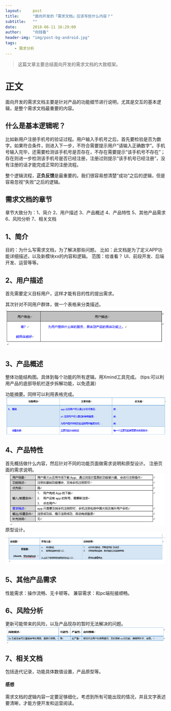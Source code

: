 ```yaml
---
layout:     post
title:      "面向开发的「需求文档」应该写些什么内容？"
subtitle:   ""
date:       2018-06-11 16:29:00
author:     "向钱看"
header-img: "img/post-bg-android.jpg"
tags:
    - 需求分析
---
```


> 这篇文章主要总结面向开发的需求文档的大致框架。



# 正文


 面向开发的需求文档主要是针对产品的功能细节进行说明，尤其是交互的基本逻辑，是整个需求文档最重要的内容。

## 什么是基本逻辑呢？
比如新用户注册手机号的验证过程。用户输入手机号之后，首先要检验是否为数字。如果符合条件，则进入下一步，不符合需要提示用户“请输入正确数字”。手机号输入完毕，还需要检测该手机号是否存在，不存在需要提示“该手机号不存在”；存在则进一步检测该手机号是否已经注册，注册过则提示“该手机号已经注册”，没有注册的话才能完成正常的注册流程。

整个逻辑流程，**正负反馈**是最重要的。我们很容易想清楚“成功”之后的逻辑，但是容易忽视“失败”之后的逻辑。


## 需求文档的章节
章节大致分为：1、简介
             2、用户描述
             3、产品概述
             4、产品特性
             5、其他产品需求
             6、风险分析
             7、相关文档


## 1、简介
目的：为什么写需求文档，为了解决那些问题。
     比如：此文档是为了定义APP功能详细描述，以及新模块xx的内容和逻辑。
范围：给谁看？
     UI、前段开发、后端开发、运营等等。


## 2、用户描述
首先需要定义目标用户，这样才能有目的性的提出需求。

其次针对不同用户群体，做一个表格来分类描述。
![用户表](/img/in-post/yonghu.png)



## 3、产品概述
整体功能结构图。具体到每个功能的所有逻辑。用Xmind工具完成。
(tips:可以利用产品的底部导航栏逐步拆解功能，以免遗漏）

功能摘要。同样可以利用表格完成。
![功能摘要](/img/in-post/gongneng.png)

## 4、产品特性
首先概括做什么内容，然后针对不同的功能页面做需求说明和原型设计。
注册页面的需求说明。
![需求说明](/img/in-post/xuqiu.png)
原型设计。
![原型设计](/img/in-post/yunyuanxing.png)


## 5、其他产品需求
性能需求：操作流畅、无卡顿等。
兼容需求：和pc端衔接顺畅。

## 6、风险分析
更新可能带来的风险，以及产品现存的暂时无法解决的问题。
![风险分析](/img/in-post/fengxian.png)


## 7、相关文档
包括迭代记录，功能具体数值设置，产品原型等。



#### 感想
需求文档的逻辑内容一定要足够细化，考虑到所有可能出现的情况，并且文字表述要清晰，才能方便开发和运营阅读。
